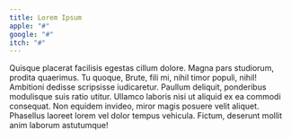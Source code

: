 ```yaml
---
title: Lorem Ipsum
apple: "#"
google: "#"
itch: "#"
---
```


Quisque placerat facilisis egestas cillum dolore. Magna pars studiorum, prodita quaerimus. Tu quoque, Brute, fili mi, nihil timor populi, nihil!
Ambitioni dedisse scripsisse iudicaretur. Paullum deliquit, ponderibus modulisque suis ratio utitur. Ullamco laboris nisi ut aliquid ex ea commodi consequat. Non equidem invideo, miror magis posuere velit aliquet. Phasellus laoreet lorem vel dolor tempus vehicula. Fictum, deserunt mollit anim laborum astutumque!
